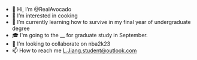- 👋 Hi, I’m @RealAvocado
- 👀 I’m interested in cooking
- 🌱 I’m currently learning how to survive in my final year of undergraduate degree
- 🎓 I'm going to the __ for graduate study in September.
- 💞️ I’m looking to collaborate on nba2k23
- 📫 How to reach me L.Jiang.student@outlook.com

<!---
RealAvocado/RealAvocado is a ✨ special ✨ repository because its `README.md` (this file) appears on your GitHub profile.
You can click the Preview link to take a look at your changes.
--->
